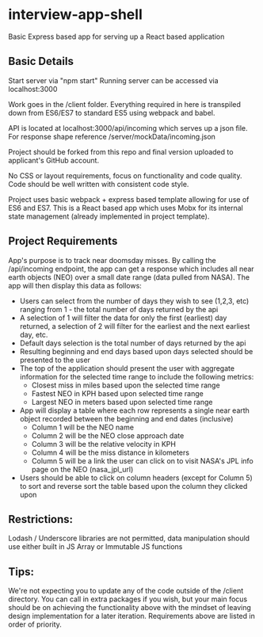 # interview-app-shell
Basic Express based app for serving up a React based application

## Basic Details
Start server via "npm start"
Running server can be accessed via localhost:3000

Work goes in the /client folder. Everything required in here is transpiled down from ES6/ES7 to standard ES5 using webpack and babel.

API is located at localhost:3000/api/incoming which serves up a json file. For response shape reference /server/mockData/incoming.json

Project should be forked from this repo and final version uploaded to applicant's GitHub account.

No CSS or layout requirements, focus on functionality and code quality. Code should be well written with consistent code style.

Project uses basic webpack + express based template allowing for use of ES6 and ES7. This is a React based app which uses Mobx for its internal state management (already implemented in project template).

## Project Requirements
App's purpose is to track near doomsday misses. By calling the /api/incoming endpoint, the app can get a response which includes all near earth objects (NEO) over a small date range (data pulled from NASA). The app will then display this data as follows:
- Users can select from the number of days they wish to see (1,2,3, etc) ranging from 1 - the total number of days returned by the api
- A selection of 1 will filter the data for only the first (earliest) day returned, a selection of 2 will filter for the earliest and the next earliest day, etc. 
- Default days selection is the total number of days returned by the api
- Resulting beginning and end days based upon days selected should be presented to the user
- The top of the application should present the user with aggregate information for the selected time range to include the following metrics:
  - Closest miss in miles based upon the selected time range
  - Fastest NEO in KPH based upon selected time range
  - Largest NEO in meters based upon selected time range
- App will display a table where each row represents a single near earth object recorded between the beginning and end dates (inclusive)
  - Column 1 will be the NEO name
  - Column 2 will be the NEO close approach date
  - Column 3 will be the relative velocity in KPH
  - Column 4 will be the miss distance in kilometers
  - Column 5 will be a link the user can click on to visit NASA's JPL info page on the NEO (nasa_jpl_url)
- Users should be able to click on column headers (except for Column 5) to sort and reverse sort the table based upon the column they clicked upon

## Restrictions:
Lodash / Underscore libraries are not permitted, data manipulation should use either built in JS Array or Immutable JS functions

## Tips:
We're not expecting you to update any of the code outside of the /client directory. You can call in extra packages if you wish, but your main focus should be on achieving the functionality above with the mindset of leaving design implementation for a later iteration.
Requirements above are listed in order of priority.
